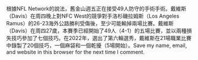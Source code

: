 根據NFL Network的說法，舊金山週五正在接受49人防守的手術手術。戴維斯（Davis）在周四晚上對NFC West的競爭對手洛杉磯拉姆斯（Los Angeles Ramus）的26-23海外公路勝利受傷後，至少可能輸掉兩場比賽。戴維斯（Davis）在周四27歲，本賽季已經開始了49人（4-1）的五場比賽，並以兩種損失技巧參加了七個技巧。在2022年，選出了第六輪選秀，戴維斯在21場職業比賽中錄製了20個技巧，一個麻袋和一個乾擾（5場開始）。Save my name, email, and website in this browser for the next time I comment.